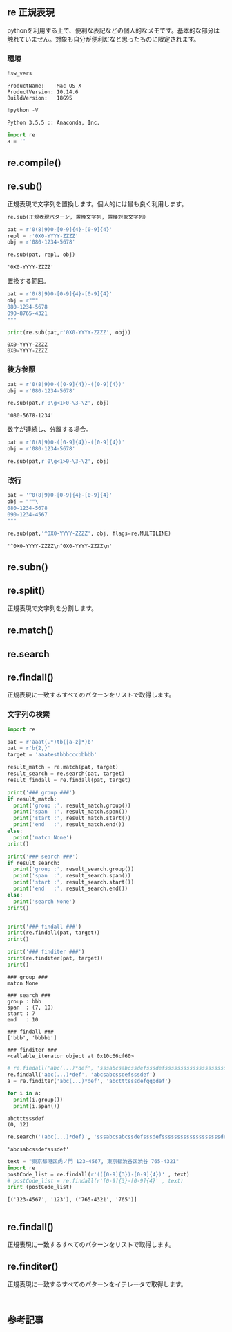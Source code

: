 
## re 正規表現

pythonを利用する上で、便利な表記などの個人的なメモです。基本的な部分は触れていません。対象も自分が便利だなと思ったものに限定されます。

### 環境


```python
!sw_vers
```

    ProductName:	Mac OS X
    ProductVersion:	10.14.6
    BuildVersion:	18G95



```python
!python -V
```

    Python 3.5.5 :: Anaconda, Inc.



```python
import re
a = ''
```

## re.compile()

## re.sub()
正規表現で文字列を置換します。個人的には最も良く利用します。

```python
re.sub(正規表現パターン, 置換文字列, 置換対象文字列） 
```


```python
pat = r'0(8|9)0-[0-9]{4}-[0-9]{4}'
repl = r'0X0-YYYY-ZZZZ'
obj = r'080-1234-5678'

re.sub(pat, repl, obj)
```




    '0X0-YYYY-ZZZZ'



置換する範囲。


```python
pat = r'0(8|9)0-[0-9]{4}-[0-9]{4}'
obj = r"""
080-1234-5678
090-8765-4321
"""

print(re.sub(pat,r'0X0-YYYY-ZZZZ', obj))
```

    
    0X0-YYYY-ZZZZ
    0X0-YYYY-ZZZZ
    


### 後方参照


```python
pat = r'0(8|9)0-([0-9]{4})-([0-9]{4})'
obj = r'080-1234-5678'

re.sub(pat,r'0\g<1>0-\3-\2', obj)
```




    '080-5678-1234'



数字が連続し、分離する場合。


```python
pat = r'0(8|9)0-([0-9]{4})-([0-9]{4})'
obj = r'080-1234-5678'

re.sub(pat,r'0\g<1>0-\3-\2', obj)
```

### 改行


```python
pat = '^0(8|9)0-[0-9]{4}-[0-9]{4}'
obj = """\
080-1234-5678
090-1234-4567
"""

re.sub(pat,'^0X0-YYYY-ZZZZ', obj, flags=re.MULTILINE)
```




    '^0X0-YYYY-ZZZZ\n^0X0-YYYY-ZZZZ\n'



## re.subn()

## re.split()
正規表現で文字列を分割します。

## re.match()

## re.search

## re.findall()
正規表現に一致するすべてのパターンをリストで取得します。

### 文字列の検索


```python
import re

pat = r'aaat(.*)tb([a-z]*)b'
pat = r'b{2,}'
target = 'aaatestbbbcccbbbbb'

result_match = re.match(pat, target)
result_search = re.search(pat, target)
result_findall = re.findall(pat, target)

print('### group ###')
if result_match:
  print('group :', result_match.group())
  print('span  :', result_match.span())
  print('start :', result_match.start())
  print('end   :', result_match.end())
else:
  print('matcn None')
print()

print('### search ###')
if result_search:
  print('group :', result_search.group())
  print('span  :', result_search.span())
  print('start :', result_search.start())
  print('end   :', result_search.end())
else:
  print('search None')
print()


print('### findall ###')
print(re.findall(pat, target))
print()

print('### finditer ###')
print(re.finditer(pat, target))
print()
```

    ### group ###
    matcn None
    
    ### search ###
    group : bbb
    span  : (7, 10)
    start : 7
    end   : 10
    
    ### findall ###
    ['bbb', 'bbbbb']
    
    ### finditer ###
    <callable_iterator object at 0x10c66cf60>
    



```python
# re.findall('abc(...)*def', 'sssabcsabcssdefsssdefsssssssssssssssssssdefs')
re.findall('abc(...)*def', 'abcsabcssdefsssdef')
a = re.finditer('abc(...)*def', 'abctttsssdefqqqdef')

for i in a:
  print(i.group())
  print(i.span())
```

    abctttsssdef
    (0, 12)



```python
re.search('(abc(...)*def)', 'sssabcsabcssdefsssdefsssssssssssssssssssdefs').group()
```




    'abcsabcssdefsssdef'




```python
text = "東京都港区虎ノ門 123-4567, 東京都渋谷区渋谷 765-4321"
import re
postCode_list = re.findall(r'(([0-9]{3})-[0-9]{4})' , text)
# postCode_list = re.findall(r'[0-9]{3}-[0-9]{4}' , text)
print (postCode_list)
```

    [('123-4567', '123'), ('765-4321', '765')]



```python

```

## re.findall()
正規表現に一致するすべてのパターンをリストで取得します。

## re.finditer()
正規表現に一致するすべてのパターンをイテレータで取得します。


```python

```


```python

```

## 参考記事


```python

```
